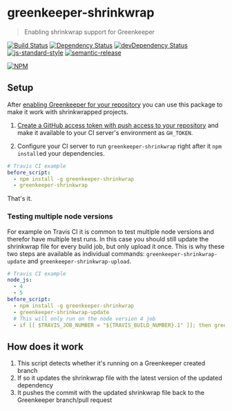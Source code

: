 # greenkeeper-shrinkwrap

> Enabling shrinkwrap support for Greenkeeper

[![Build Status](https://travis-ci.org/greenkeeperio/greenkeeper-shrinkwrap.svg?branch=master)](https://travis-ci.org/greenkeeperio/greenkeeper-shrinkwrap)
[![Dependency Status](https://david-dm.org/greenkeeperio/greenkeeper-shrinkwrap/master.svg)](https://david-dm.org/greenkeeperio/greenkeeper-shrinkwrap/master)
[![devDependency Status](https://david-dm.org/greenkeeperio/greenkeeper-shrinkwrap/master/dev-status.svg)](https://david-dm.org/greenkeeperio/greenkeeper-shrinkwrap/master#info=devDependencies)
[![js-standard-style](https://img.shields.io/badge/code%20style-standard-brightgreen.svg?style=flat)](https://github.com/feross/standard)
[![semantic-release](https://img.shields.io/badge/%20%20%F0%9F%93%A6%F0%9F%9A%80-semantic--release-e10079.svg)](https://github.com/semantic-release/semantic-release)

[![NPM](https://nodei.co/npm/greenkeeper-shrinkwrap.png?downloads=true&downloadRank=true&stars=true)](https://nodei.co/npm/greenkeeper-shrinkwrap/)

## Setup

After [enabling Greenkeeper for your repository](https://github.com/greenkeeperio/greenkeeper#getting-started-with-greenkeeper) you can use this package to make it work with shrinkwrapped projects.

1. [Create a GitHub access token with push access to your repository](https://github.com/settings/tokens) and make it available to your CI server's environment as `GH_TOKEN`.

2. Configure your CI server to run `greenkeeper-shrinkwrap` right after it `npm install`ed your dependencies.

  ```yml
  # Travis CI example
  before_script:
    - npm install -g greenkeeper-shrinkwrap
    - greenkeeper-shrinkwrap
  ```

That's it.

### Testing multiple node versions

For example on Travis CI it is common to test multiple node versions and therefor have multiple test runs. In this case you should still update the shrinkwrap file for every build job, but only upload it once.
This is why these two steps are available as individual commands: `greenkeeper-shrinkwrap-update` and `greenkeeper-shrinkwrap-upload`.

```yml
# Travis CI example
node_js:
  - 4
  - 5
before_script:
  - npm install -g greenkeeper-shrinkwrap
  - greenkeeper-shrinkwrap-update
  # This will only run on the node version 4 job
  - if [[ $TRAVIS_JOB_NUMBER = "${TRAVIS_BUILD_NUMBER}.1" ]]; then greenkeeper-shrinkwrap-upload; fi
```

## How does it work

1. This script detects whether it's running on a Greenkeeper created branch
2. If so it updates the shrinkwrap file with the latest version of the updated dependency
3. It pushes the commit with the updated shrinkwrap file back to the Greenkeeper branch/pull request
